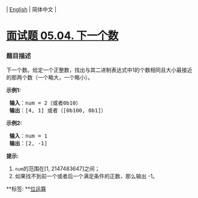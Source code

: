| [English](README_EN.md) | 简体中文 |

# [面试题 05.04. 下一个数](https://leetcode-cn.com/problems/closed-number-lcci)
 ### 题目描述
<p>下一个数。给定一个正整数，找出与其二进制表达式中1的个数相同且大小最接近的那两个数（一个略大，一个略小）。</p>

<p> <strong>示例1:</strong></p>

<pre>
<strong> 输入</strong>：num = 2（或者0b10）
<strong> 输出</strong>：[4, 1] 或者（[0b100, 0b1]）
</pre>

<p> <strong>示例2:</strong></p>

<pre>
<strong> 输入</strong>：num = 1
<strong> 输出</strong>：[2, -1]
</pre>

<p> <strong>提示:</strong></p>

<ol>
<li><code>num</code>的范围在[1, 2147483647]之间；</li>
<li>如果找不到前一个或者后一个满足条件的正数，那么输出 -1。</li>
</ol>

**标签:	**[位运算](https://leetcode-cn.com/tag/bit-manipulation) 